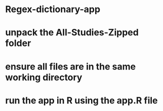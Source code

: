 # Regex-dictionary-app

# unpack the All-Studies-Zipped folder 
# ensure all files are in the same working directory

# run the app in R using the app.R file
